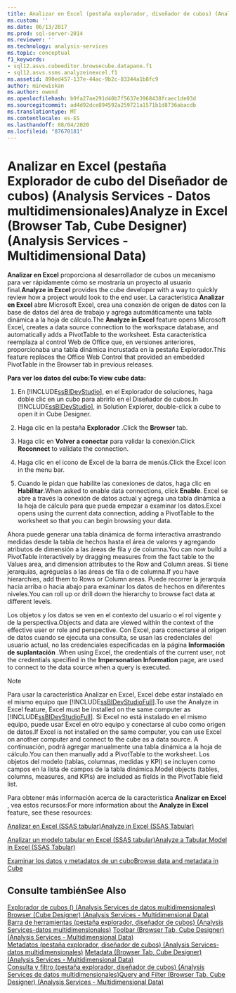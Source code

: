 ```yaml
---
title: Analizar en Excel (pestaña explorador, diseñador de cubos) (Analysis Services-datos multidimensionales) | Microsoft Docs
ms.custom: ''
ms.date: 06/13/2017
ms.prod: sql-server-2014
ms.reviewer: ''
ms.technology: analysis-services
ms.topic: conceptual
f1_keywords:
- sql12.asvs.cubeeditor.browsecube.datapane.f1
- sql12.asvs.ssms.analyzeinexcel.f1
ms.assetid: 890ed457-137e-44ac-9b2c-83344a1b8fc9
author: minewiskan
ms.author: owend
ms.openlocfilehash: b9fa27ae291d40b7f5637e3968438fcaec1de03d
ms.sourcegitcommit: ad4d92dce894592a259721a1571b1d8736abacdb
ms.translationtype: MT
ms.contentlocale: es-ES
ms.lasthandoff: 08/04/2020
ms.locfileid: "87670181"
---
```

# <a name="analyze-in-excel-browser-tab-cube-designer-analysis-services---multidimensional-data"></a><span data-ttu-id="00a17-102">Analizar en Excel (pestaña Explorador de cubo del Diseñador de cubos) (Analysis Services - Datos multidimensionales)</span><span class="sxs-lookup"><span data-stu-id="00a17-102">Analyze in Excel (Browser Tab, Cube Designer) (Analysis Services - Multidimensional Data)</span></span>
  <span data-ttu-id="00a17-103">**Analizar en Excel** proporciona al desarrollador de cubos un mecanismo para ver rápidamente cómo se mostraría un proyecto al usuario final.</span><span class="sxs-lookup"><span data-stu-id="00a17-103">**Analyze in Excel** provides the cube developer with a way to quickly review how a project would look to the end user.</span></span> <span data-ttu-id="00a17-104">La característica **Analizar en Excel** abre Microsoft Excel, crea una conexión de origen de datos con la base de datos del área de trabajo y agrega automáticamente una tabla dinámica a la hoja de cálculo.</span><span class="sxs-lookup"><span data-stu-id="00a17-104">The **Analyze in Excel** feature opens Microsoft Excel, creates a data source connection to the workspace database, and automatically adds a PivotTable to the worksheet.</span></span> <span data-ttu-id="00a17-105">Esta característica reemplaza al control Web de Office que, en versiones anteriores, proporcionaba una tabla dinámica incrustada en la pestaña Explorador.</span><span class="sxs-lookup"><span data-stu-id="00a17-105">This feature replaces the Office Web Control that provided an embedded PivotTable in the Browser tab in previous releases.</span></span>  
  
 <span data-ttu-id="00a17-106">**Para ver los datos del cubo:**</span><span class="sxs-lookup"><span data-stu-id="00a17-106">**To view cube data:**</span></span>  
  
1.  <span data-ttu-id="00a17-107">En [!INCLUDE[ssBIDevStudio](../includes/ssbidevstudio-md.md)], en el Explorador de soluciones, haga doble clic en un cubo para abrirlo en el Diseñador de cubos.</span><span class="sxs-lookup"><span data-stu-id="00a17-107">In [!INCLUDE[ssBIDevStudio](../includes/ssbidevstudio-md.md)], in Solution Explorer, double-click a cube to open it in Cube Designer.</span></span>  
  
2.  <span data-ttu-id="00a17-108">Haga clic en la pestaña **Explorador** .</span><span class="sxs-lookup"><span data-stu-id="00a17-108">Click the **Browser** tab.</span></span>  
  
3.  <span data-ttu-id="00a17-109">Haga clic en **Volver a conectar** para validar la conexión.</span><span class="sxs-lookup"><span data-stu-id="00a17-109">Click **Reconnect** to validate the connection.</span></span>  
  
4.  <span data-ttu-id="00a17-110">Haga clic en el icono de Excel de la barra de menús.</span><span class="sxs-lookup"><span data-stu-id="00a17-110">Click the Excel icon in the menu bar.</span></span>  
  
5.  <span data-ttu-id="00a17-111">Cuando le pidan que habilite las conexiones de datos, haga clic en **Habilitar**.</span><span class="sxs-lookup"><span data-stu-id="00a17-111">When asked to enable data connections, click **Enable**.</span></span> <span data-ttu-id="00a17-112">Excel se abre a través la conexión de datos actual y agrega una tabla dinámica a la hoja de cálculo para que pueda empezar a examinar los datos.</span><span class="sxs-lookup"><span data-stu-id="00a17-112">Excel opens using the current data connection, adding a PivotTable to the worksheet so that you can begin browsing your data.</span></span>  
  
 <span data-ttu-id="00a17-113">Ahora puede generar una tabla dinámica de forma interactiva arrastrando medidas desde la tabla de hechos hasta el área de valores y agregando atributos de dimensión a las áreas de fila y de columna.</span><span class="sxs-lookup"><span data-stu-id="00a17-113">You can now build a PivotTable interactively by dragging measures from the fact table to the Values area, and dimension attributes to the Row and Column areas.</span></span> <span data-ttu-id="00a17-114">Si tiene jerarquías, agréguelas a las áreas de fila o de columna.</span><span class="sxs-lookup"><span data-stu-id="00a17-114">If you have hierarchies, add them to Rows or Column areas.</span></span> <span data-ttu-id="00a17-115">Puede recorrer la jerarquía hacia arriba o hacia abajo para examinar los datos de hechos en diferentes niveles.</span><span class="sxs-lookup"><span data-stu-id="00a17-115">You can roll up or drill down the hierarchy to browse fact data at different levels.</span></span>  
  
 <span data-ttu-id="00a17-116">Los objetos y los datos se ven en el contexto del usuario o el rol vigente y de la perspectiva.</span><span class="sxs-lookup"><span data-stu-id="00a17-116">Objects and data are viewed within the context of the effective user or role and perspective.</span></span> <span data-ttu-id="00a17-117">Con Excel, para conectarse al origen de datos cuando se ejecuta una consulta, se usan las credenciales del usuario actual, no las credenciales especificadas en la página **Información de suplantación** .</span><span class="sxs-lookup"><span data-stu-id="00a17-117">When using Excel, the credentials of the current user, not the credentials specified in the **Impersonation Information** page, are used to connect to the data source when a query is executed.</span></span>  
  
> [!NOTE]  
>  <span data-ttu-id="00a17-118">Para usar la característica Analizar en Excel, Excel debe estar instalado en el mismo equipo que [!INCLUDE[ssBIDevStudioFull](../includes/ssbidevstudiofull-md.md)].</span><span class="sxs-lookup"><span data-stu-id="00a17-118">To use the Analyze in Excel feature, Excel must be installed on the same computer as [!INCLUDE[ssBIDevStudioFull](../includes/ssbidevstudiofull-md.md)].</span></span> <span data-ttu-id="00a17-119">Si Excel no está instalado en el mismo equipo, puede usar Excel en otro equipo y conectarse al cubo como origen de datos.</span><span class="sxs-lookup"><span data-stu-id="00a17-119">If Excel is not installed on the same computer, you can use Excel on another computer and connect to the cube as a data source.</span></span> <span data-ttu-id="00a17-120">A continuación, podrá agregar manualmente una tabla dinámica a la hoja de cálculo.</span><span class="sxs-lookup"><span data-stu-id="00a17-120">You can then manually add a PivotTable to the worksheet.</span></span> <span data-ttu-id="00a17-121">Los objetos del modelo (tablas, columnas, medidas y KPI) se incluyen como campos en la lista de campos de la tabla dinámica.</span><span class="sxs-lookup"><span data-stu-id="00a17-121">Model objects (tables, columns, measures, and KPIs) are included as fields in the PivotTable field list.</span></span>  
  
 <span data-ttu-id="00a17-122">Para obtener más información acerca de la característica **Analizar en Excel** , vea estos recursos:</span><span class="sxs-lookup"><span data-stu-id="00a17-122">For more information about the **Analyze in Excel** feature, see these resources:</span></span>  
  
 [<span data-ttu-id="00a17-123">Analizar en Excel &#40;SSAS tabular&#41;</span><span class="sxs-lookup"><span data-stu-id="00a17-123">Analyze in Excel &#40;SSAS Tabular&#41;</span></span>](tabular-models/analyze-in-excel-ssas-tabular.md)  
  
 [<span data-ttu-id="00a17-124">Analizar un modelo tabular en Excel &#40;SSAS tabular&#41;</span><span class="sxs-lookup"><span data-stu-id="00a17-124">Analyze a Tabular Model in Excel &#40;SSAS Tabular&#41;</span></span>](tabular-models/analyze-a-tabular-model-in-excel-ssas-tabular.md)  
  
 [<span data-ttu-id="00a17-125">Examinar los datos y metadatos de un cubo</span><span class="sxs-lookup"><span data-stu-id="00a17-125">Browse data and metadata in Cube</span></span>](multidimensional-models/browse-data-and-metadata-in-cube.md)  
  
## <a name="see-also"></a><span data-ttu-id="00a17-126">Consulte también</span><span class="sxs-lookup"><span data-stu-id="00a17-126">See Also</span></span>  
 <span data-ttu-id="00a17-127">[Explorador de cubos &#40;&#41; &#40;Analysis Services de datos multidimensionales&#41;](browser-cube-designer-analysis-services-multidimensional-data.md) </span><span class="sxs-lookup"><span data-stu-id="00a17-127">[Browser &#40;Cube Designer&#41; &#40;Analysis Services - Multidimensional Data&#41;](browser-cube-designer-analysis-services-multidimensional-data.md) </span></span>  
 <span data-ttu-id="00a17-128">[Barra de herramientas &#40;pestaña explorador, diseñador de cubos&#41; &#40;Analysis Services-datos multidimensionales&#41;](toolbar-browser-tab-cube-designer-analysis-services-multidimensional-data.md) </span><span class="sxs-lookup"><span data-stu-id="00a17-128">[Toolbar &#40;Browser Tab, Cube Designer&#41; &#40;Analysis Services - Multidimensional Data&#41;](toolbar-browser-tab-cube-designer-analysis-services-multidimensional-data.md) </span></span>  
 <span data-ttu-id="00a17-129">[Metadatos &#40;pestaña explorador, diseñador de cubos&#41; &#40;Analysis Services-datos multidimensionales&#41;](metadata-browser-tab-cube-designer-analysis-services-multidimensional-data.md) </span><span class="sxs-lookup"><span data-stu-id="00a17-129">[Metadata &#40;Browser Tab, Cube Designer&#41; &#40;Analysis Services - Multidimensional Data&#41;](metadata-browser-tab-cube-designer-analysis-services-multidimensional-data.md) </span></span>  
 [<span data-ttu-id="00a17-130">Consulta y filtro &#40;pestaña explorador, diseñador de cubos&#41; &#40;Analysis Services de datos multidimensionales&#41;</span><span class="sxs-lookup"><span data-stu-id="00a17-130">Query and Filter &#40;Browser Tab, Cube Designer&#41; &#40;Analysis Services - Multidimensional Data&#41;</span></span>](query-filter-browser-cube-designer-analysis-services-multidimensional-data.md)  
  
  
